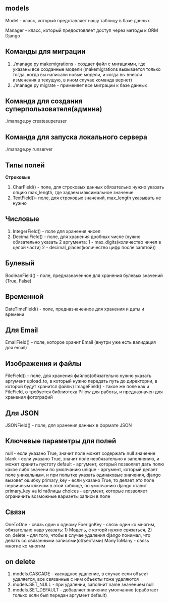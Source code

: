 **models**
-
Model - класс, который представляет нашу таблицу в базе данных

Manager - класс, который предостовляет доступ через методы к ORM Django

**Команды для миграции**
-
1) ./manage.py makemigrations - создает файл с мигациями, где указаны все созданные модели (makemigrations вызывается только тогда, когда вы написали новые модели, и когда вы внесли изменения в текущую, в ином случае команда вернет)
2) ./manage.py migrate - применяет все миграции к базе данных

**Команда для создания суперпользователя(админа)**
-
./manage.py createsuperuser

**Команда для запуска локального сервера**
-
./manage.py runserver

**Типы полей**
-
**Строковые**
1) CharField() - поле, для строковых данных обязательно нужно указать опцию max_length, где задаем максимальное значение
2) TextField()- поле, для строковых значений,  max_length указывать не нужно

**Числовые**
-
1) IntegerField() - поле для хранения чисел
2) DecimalField() - поле, для хранения дробных числе (нужно обязательно указать 2 аргумента: 1 - max_digits(количество чичел в целой части) 2 - decimal_places(количество цифр после запятой))

**Булевый**
-
BooleanField() - поле, предназначенное для хранения булевых значений (True, False)

**Временной**
-
DateTimeField() - поле, предназначенное для хранения и даты и времени

**Для Email**
-
EmailField() - поле, которое хранит Email (внутри уже есть валидация для email)

**Изображения и файлы**
-
FileField() - поле, для хранения файлов(обязательно нужно указать аргумент upload_to, в который нужно передать путь до директории, в которой будут хранится файлы)
ImageField() - такое же поле как и FileField, о требуется библиотека Pillow для работы, и предназначен для хранения фотографий

**Для JSON**
-
JSONField() - поле, для хранения данных в формате JSON

**Ключевые параметры для полей**
-
null - если указано True, значит поле может содержать null значение
blank - если указано True, значит поле необязательно к заполнению, и может хранить пустоту
default - аргумент, который позволяет дать полю какое либо значени по умолчанию
unique - аргумент, который делает поле уникальным, и при попытке указать одинаковые значения, django вызовет ошибку
primary_key - если указано True, то делает это поле первичным ключом в этой таблице, по умолчанию django ставит primary_key на id таблицы
choices - аргумент, которые позволяет ограничить возможные варианты записи в поле

**Связи**
-
OneToOne - связь один к одному
FoerignKey - связь один ко многим, обязательно надо указать: 1) Модель, с которй нужно связаться, 2) on_delete - для того, чтобы в случае удаления django понимал, что делать со связанными записями(объектами)
ManyToMany - связь многие ко многим

**on delete**
-
1) models.CASCADE - каскадное удаление, в случае если объект удаляется, все связанные с ним объекты тоже удаляются
2) models.SET_NULL - при удалении, заполнит name значением null
3) models.SET_DEFAULT - добавляет значение умолчанию (сработает только если был передан аргумент default)
